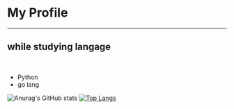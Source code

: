 <h1>My Profile</h1>
<hr>
<span></span>
<h2>while studying langage</h2><br>
<ul>
  <li>Python</li>
  <li>go lang</li>
</ul>

![Anurag's GitHub stats](https://github-readme-stats.vercel.app/api?username=Ryo-1103&show_icons=true&theme=tokyonight)
[![Top Langs](https://github-readme-stats.vercel.app/api/top-langs/?username=Ryo-1103)](https://github.com/anuraghazra/github-readme-stats)

<!--
**Ryo-1103/Ryo-1103** is a ✨ _special_ ✨ repository because its `README.md` (this file) appears on your GitHub profile.

Here are some ideas to get you started:

- 🔭 I’m currently working on ...
- 🌱 I’m currently learning ...
- 👯 I’m looking to collaborate on ...
- 🤔 I’m looking for help with ...
- 💬 Ask me about ...
- 📫 How to reach me: ...
- 😄 Pronouns: ...
- ⚡ Fun fact: ...
-->

